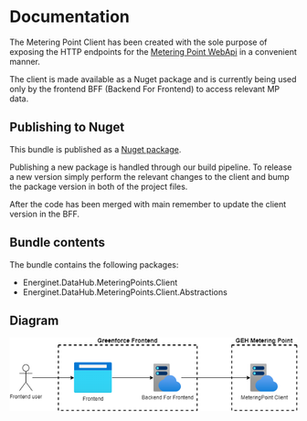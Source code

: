 # Documentation

The Metering Point Client has been created with the sole purpose of exposing the HTTP endpoints for
the [Metering Point WebApi](../metering-point-client/documentation.md) in a convenient manner.

The client is made available as a Nuget package and is currently being used only by the frontend BFF (Backend For
Frontend) to access relevant MP data.

## Publishing to Nuget

This bundle is published as a [Nuget package](https://www.nuget.org/packages/Energinet.DataHub.MeteringPoints.Client).

Publishing a new package is handled through our build pipeline. To release a new version simply perform the relevant
changes to the client and bump the package version in both of the project files.

After the code has been merged with main remember to update the client version in the BFF.

## Bundle contents

The bundle contains the following packages:

* Energinet.DataHub.MeteringPoints.Client
* Energinet.DataHub.MeteringPoints.Client.Abstractions

## Diagram

![Simplified BFF to MP Client diagram](meteringpoint-client.drawio.png)
